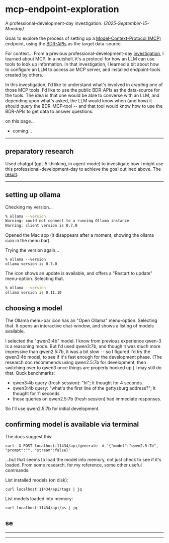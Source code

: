 # mcp-endpoint-exploration

A professional-development-day investigation. _(2025-September-15-Monday)_

Goal: to explore the process of setting up a [Model-Context-Protocol (MCP)][mcp] endpoint, using the [BDR-APIs][bdr-apis] as the target data-source.

For context... From a previous professional-development-day [investigation][pre-inv], I learned about MCP. In a nutshell, it's a protocol for how an LLM can use tools to look up information. In that investigation, I learned a bit about how to configure an LLM to access an MCP server, and installed endpoint-tools created by others.

In this investigation, I'd like to understand what's involved in _creating_ one of those MCP tools. I'd like to use the public BDR-APIs as the data-source for the tools. The idea is that one would be able to converse with an LLM, and depending upon what's asked, the LLM would know when (and how) it should query the BDR-MCP-tool -- and that tool would know how to use the BDR-APIs to get data to answer questions.

[mcp]: <https://en.wikipedia.org/wiki/Model_Context_Protocol>
[bdr-apis]: <https://github.com/Brown-University-Library/bdr_api_documentation>
[pre-inv]: <https://github.com/birkin/mcp_agent_tutorial_project>

on this page...
- coming...

---


## preparatory research

Used chatgpt (gpt-5-thinking, in agent-mode) to investigate how I might use this professional-development-day to achieve the goal outlined above. The [result][gpt-prep].

[gpt-prep]: <https://chatgpt.com/share/68c8166e-8934-8006-bd09-3cbc960a3ddf>

---


## setting up ollama

Checking my version...

```bash
% ollama --version
Warning: could not connect to a running Ollama instance
Warning: client version is 0.7.0
```

Opened the Mac app (it disappears after a moment, showing the ollama icon in the menu bar).

Trying the version again...

```
% ollama --version
ollama version is 0.7.0
```

The icon shows an update is available, and offers a "Restart to update" menu-option. Selecting that.

```bash
% ollama --version
ollama version is 0.11.10
```


## choosing a model

The Ollama menu-bar icon has an "Open Ollama" menu-option. Selecting that. It opens an interactive chat-window, and shows a listing of models available.

I selected the "qwen3:4b" model. I know from previous experience qwen-3 is a reasoning mode. But I'd used qwen3:7b, and though it was _much_ more impressive than qwen2.5:7b, it was a bit slow -- so I figured I'd try the  qwen3:4b model, to see if it's fast enough for the development phase. (The research doc recommends using qwen2.5:7b for development, then switching over to qwen3 once things are properly hooked up.) I may still do that. Quck benchmarks:
- qwen3:4b query (fresh session): "hi"; it thought for 4 seconds.
- qwen3:4b query: "what's the first line of the gettysburg address?"; it thought for 11 seconds
- those queries on qwen2.5:7b (fresh session) had immediate responses.

So I'll use qwen2.5:7b for initial development.


## confirming model is available via terminal

The docs suggest this:
```
curl -X POST localhost:11434/api/generate -d '{"model":"qwen2.5:7b", "prompt":"", "stream":false}'
```

...but that seems to load the model into memory, not just check to see if it's loaded. From some research, for my reference, some other useful commands:

List installed models (on disk):
```
curl localhost:11434/api/tags | jq
```

List models loaded into memory:
```
curl localhost:11434/api/ps | jq
```


## se
---
---
